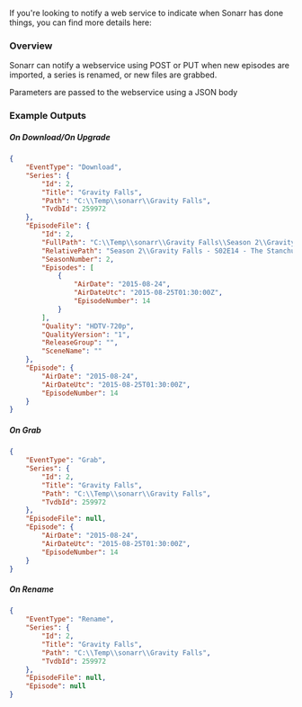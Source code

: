 If you're looking to notify a web service to indicate when Sonarr has done things, you can find more details here: 

### Overview ###

Sonarr can notify a webservice using POST or PUT when new episodes are imported, a series is renamed, or new files are grabbed.

Parameters are passed to the webservice using a JSON body

### Example Outputs ###

##### On Download/On Upgrade #####

```json
{
    "EventType": "Download",
    "Series": {
        "Id": 2,
        "Title": "Gravity Falls",
        "Path": "C:\\Temp\\sonarr\\Gravity Falls",
        "TvdbId": 259972
    },
    "EpisodeFile": {
        "Id": 2,
        "FullPath": "C:\\Temp\\sonarr\\Gravity Falls\\Season 2\\Gravity Falls - S02E14 - The Stanchurian Candidate HDTV-720p.mkv",
        "RelativePath": "Season 2\\Gravity Falls - S02E14 - The Stanchurian Candidate HDTV-720p.mkv",
        "SeasonNumber": 2,
        "Episodes": [
            {
                "AirDate": "2015-08-24",
                "AirDateUtc": "2015-08-25T01:30:00Z",
                "EpisodeNumber": 14
            }
        ],
        "Quality": "HDTV-720p",
        "QualityVersion": "1",
        "ReleaseGroup": "",
        "SceneName": ""
    },
    "Episode": {
        "AirDate": "2015-08-24",
        "AirDateUtc": "2015-08-25T01:30:00Z",
        "EpisodeNumber": 14
    }
}
```

##### On Grab #####

```json
{
    "EventType": "Grab",
    "Series": {
        "Id": 2,
        "Title": "Gravity Falls",
        "Path": "C:\\Temp\\sonarr\\Gravity Falls",
        "TvdbId": 259972
    },
    "EpisodeFile": null,
    "Episode": {
        "AirDate": "2015-08-24",
        "AirDateUtc": "2015-08-25T01:30:00Z",
        "EpisodeNumber": 14
    }
}
```

##### On Rename #####

```json
{
    "EventType": "Rename",
    "Series": {
        "Id": 2,
        "Title": "Gravity Falls",
        "Path": "C:\\Temp\\sonarr\\Gravity Falls",
        "TvdbId": 259972
    },
    "EpisodeFile": null,
    "Episode": null
}
```